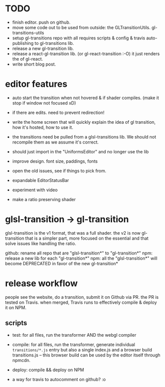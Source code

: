 # TODO

- finish editor. push on github.
- move some code out to be used from outside: the GLTransitionUtils. gl-transitions-utils
- setup gl-transitions repo with all requires scripts & config & travis auto-publishing to gl-transitions lib.
- release a new gl-transition lib.
- release a react-gl-transition lib. (or gl-react-transition :-O) it just renders the <Node> of gl-react.
- write short blog post.

# editor features

- auto start the transition when not hovered & if shader compiles. (make it stop if window not focused xD)

- if there are edits. need to prevent redirection!

- write the home screen that will quickly explain the idea of gl transition, how it's hosted, how to use it.

- the transitions need be pulled from a glsl-transitions lib. We should not recompile them as we assume it's correct.

- should just import in the "UniformsEditor" and no longer use the lib

- improve design. font size, paddings, fonts

- open the old issues, see if things to pick from.

- expandable EditorStatusBar

- experiment with video

- make a ratio preserving shader


# glsl-transition -> gl-transition

glsl-transition is the v1 format, that was a full shader. the v2 is now gl-transition that is a simpler part, more focused on the essential and that solve issues like handling the ratio.

github: rename all repo that are "glsl-transition*" to "gl-transition*"
npm: release a new lib for each "gl-transition*"
npm: all the "glsl-transition*" will become DEPRECATED in favor of the new gl-transition*


# release workflow

people see the website, do a transition, submit it on Github via PR.
the PR is tested on Travis.
when merged, Travis runs to effectively compile & deploy it on NPM.

## scripts

- test: for all files, run the transformer AND the webgl compiler
- compile: for all files, run the transformer, generate individual `transitions/*.js` entry but also a single index.js and a browser build transitions.js – this browser build can be used by the editor itself through npmcdn.
- deploy: compile && deploy on NPM

- a way for travis to autocomment on github? :o
